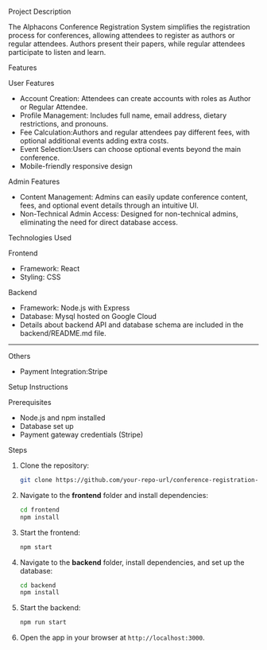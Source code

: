 Project Description

The Alphacons Conference Registration System simplifies the registration process for conferences, allowing attendees to register as authors or regular attendees. Authors present their papers, while regular attendees participate to listen and learn.

Features


User Features
- Account Creation: Attendees can create accounts with roles as Author or Regular Attendee.
- Profile Management: Includes full name, email address, dietary restrictions, and pronouns.
- Fee Calculation:Authors and regular attendees pay different fees, with optional additional events adding extra costs.
- Event Selection:Users can choose optional events beyond the main conference.
-  Mobile-friendly responsive design

Admin Features
- Content Management: Admins can easily update conference content, fees, and optional event details through an intuitive UI.
- Non-Technical Admin Access: Designed for non-technical admins, eliminating the need for direct database access.


Technologies Used

 Frontend
- Framework: React 
- Styling: CSS

 Backend
- Framework: Node.js with Express
- Database: Mysql hosted on Google Cloud
- Details about backend API and database schema are included in the backend/README.md file.

---

 Others
- Payment Integration:Stripe




Setup Instructions

Prerequisites
- Node.js and npm installed
- Database  set up
- Payment gateway credentials (Stripe)

 Steps
1. Clone the repository:
   ```bash
   git clone https://github.com/your-repo-url/conference-registration-system.git
   ```
2. Navigate to the **frontend** folder and install dependencies:
   ```bash
   cd frontend
   npm install
   ```
3. Start the frontend:
   ```bash
   npm start
   ```
4. Navigate to the **backend** folder, install dependencies, and set up the database:
   ```bash
   cd backend
   npm install
   ```
5. Start the backend:
   ```bash
   npm run start
   ```
6. Open the app in your browser at `http://localhost:3000`.





